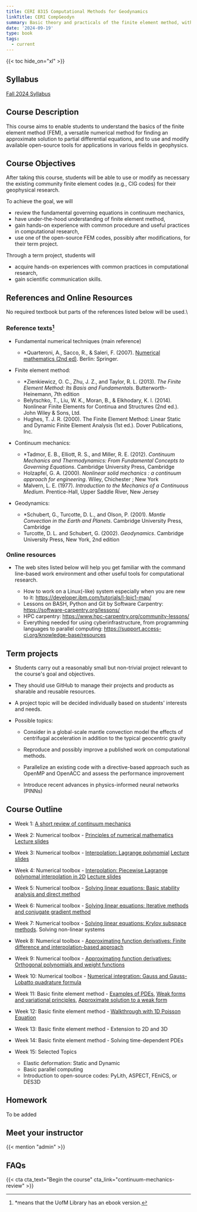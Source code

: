 ```yaml
---
title: CERI 8315 Computational Methods for Geodynamics
linkTitle: CERI CompGeodyn
summary: Basic theory and practicals of the finite element method, with applications for modeling geodynamic processes.
date: '2024-09-19'
type: book
tags:
  - current
---
```


<!-- {{< figure src="featured.jpg" >}} -->

{{< toc hide_on="xl" >}}

## Syllabus

[Fall 2024 Syllabus](/uploads/compgeodyn/CERI73158315_ComputationalMethods_Syllabus.pdf)

## Course Description

This course aims to enable students to understand the basics of the finite element method (FEM), a versatile numerical method for finding an approximate solution to partial differential equations, and to use and modify available open-source tools for applications in various fields in geophysics.

## Course Objectives

After taking this course, students will be able to use or modify as necessary the existing community finite element codes (e.g., CIG codes) for their geophysical research.

To achieve the goal, we will

- review the fundamental governing equations in continuum mechanics,
- have under-the-hood understanding of finite element method,
- gain hands-on experience with common procedure and useful practices in computational research,
- use one of the open-source FEM codes, possibly after modifications, for their term project.

Through a term project, students will

- acquire hands-on experiences with common practices in computational research,
- gain scientific communication skills.

## References and Online Resources

No required textbook but parts of the references listed below will be
used.\

### Reference texts[^1]

[^1]: *means that the UofM Library has an ebook version.

- Fundamental numerical techniques (main reference)

  - *Quarteroni, A., Sacco, R., & Saleri, F. (2007). [Numerical mathematics (2nd ed)](https://link-springer-com.ezproxy.memphis.edu/book/10.1007/b98885). Berlin: Springer.

- Finite element method:
  - *Zienkiewicz, O. C., Zhu, J. Z., and Taylor, R. L. (2013). *The Finite Element Method: Its Basis
and Fundamentals*. Butterworth-Heinemann, 7th edition
  - Belytschko, T., Liu, W. K., Moran, B., & Elkhodary, K. I. (2014). Nonlinear Finite Elements for Continua and Structures (2nd ed.). John Wiley & Sons, Ltd.
  - Hughes, T. J. R. (2000). The Finite Element Method: Linear Static and Dynamic Finite Element Analysis (1st ed.). Dover Publications, Inc.

- Continuum mechanics:

  - *Tadmor, E. B., Elliott, R. S., and Miller, R. E. (2012). *Continuum Mechanics and Thermodynamics: From Fundamental Concepts to Governing Equations*. Cambridge University Press,
Cambridge
  - Holzapfel, G. A. (2000). *Nonlinear solid mechanics : a continuum approach for engineering*.
Wiley, Chichester ; New York
  - Malvern, L. E. (1977). *Introduction to the Mechanics of a Continuous Medium*. Prentice-Hall,
Upper Saddle River, New Jersey

- Geodynamics:

  - *Schubert, G., Turcotte, D. L., and Olson, P. (2001). *Mantle Convection in the Earth and
Planets*. Cambridge University Press, Cambridge
  - Turcotte, D. L. and Schubert, G. (2002). *Geodynamics*. Cambridge University Press, New
York, 2nd edition

### Online resources

- The web sites listed below will help you get familiar with 
the command line-based work environment and other useful tools 
for computational research.

  - How to work on a Linux(-like) system especially when you are new to it: <https://developer.ibm.com/tutorials/l-lpic1-map/>
  - Lessons on BASH, Python and Git by Software Carpentry: <https://software-carpentry.org/lessons/>
  - HPC carpentry: <https://www.hpc-carpentry.org/community-lessons/>
  - Everything needed for using cyberinfrastructure, from programming languages to parallel computing: <https://support.access-ci.org/knowledge-base/resources>

## Term projects

- Students carry out a reasonably small but non-trivial project
    relevant to the course's goal and objectives.

- They should use GitHub to manage their projects and products as
    sharable and reusable resources.

- A project topic will be decided individually based on students' interests and
    needs.

- Possible topics:

  - Consider in a global-scale mantle convection model the effects
      of centrifugal acceleration in addition to the typical
      geocentric gravity

  - Reproduce and possibly improve a published work on computational
      methods.

  - Parallelize an existing code with a directive-based approach
      such as OpenMP and OpenACC and assess the performance
      improvement

  - Introduce recent advances in physics-informed neural networks
      (PINNs)

## Course Outline

- Week 1: [A short review of continuum mechanics](/uploads/compgeodyn/ContinuumMechanicsReview.pdf)

- Week 2: Numerical toolbox - [Principles of numerical mathematics](https://github.com/echoi/compgeodyn/blob/master/Principles.ipynb) [Lecture slides](https://github.com/echoi/compgeodyn/blob/master/Principles.slides.html)

- Week 3: Numerical toolbox - [Interpolation: Lagrange polynomial](https://github.com/echoi/compgeodyn/blob/master/PiecewisePolynomialInterpolation.ipynb) [Lecture slides](https://github.com/echoi/compgeodyn/blob/master/PiecewisePolynomialInterpolation.slides.html)

- Week 4: Numerical toolbox - [Interpolation: Piecewise Lagrange polynomal interpolation in 2D](https://github.com/echoi/compgeodyn/blob/master/PiecewisePolynomialInterpolation.ipynb) [Lecture slides](https://github.com/echoi/compgeodyn/blob/master/PiecewisePolynomialInterpolation.slides.html)

- Week 5: Numerical toolbox - [Solving linear equations: Basic stability analysis and direct method](https://github.com/echoi/compgeodyn/blob/master/LinearSystemSolvers.ipynb)

- Week 6: Numerical toolbox - [Solving linear equations: Iterative methods and conjugate gradient method](https://github.com/echoi/compgeodyn/blob/master/LinearSystemSolvers.ipynb)

- Week 7: Numerical toolbox - [Solving linear equations: Krylov subspace methods](https://github.com/echoi/compgeodyn/blob/master/LinearSystemSolvers.ipynb). Solving non-linear systems

- Week 8: Numerical toolbox - [Approximating function derivatives: Finite difference and interpolation-based approach](https://github.com/echoi/compgeodyn/blob/master/ApproximatingFunctionDerivatives.ipynb)

- Week 9: Numerical toolbox - [Approximating function derivatives: Orthogonal polynomials and weight functions](https://github.com/echoi/compgeodyn/blob/master/ApproximatingFunctionDerivatives.ipynb)

- Week 10: Numerical toolbox - [Numerical integration: Gauss and Gauss-Lobatto quadrature formula](https://github.com/echoi/compgeodyn/blob/master/NumericalIntegration.ipynb)

- Week 11: Basic finite element method - [Examples of PDEs](https://github.com/echoi/compgeodyn/blob/master/Examples_of_PDES.ipynb), [Weak forms and variational principles](https://github.com/echoi/compgeodyn/blob/master/VariationalPrinciple_and_WeakForm.ipynb), [Approximate solution to a weak form](https://github.com/echoi/compgeodyn/blob/master/Approximate_Solution_to_WeakForm.ipynb)

- Week 12: Basic finite element method - [Walkthrough with 1D Poisson Equation](https://github.com/echoi/compgeodyn/blob/master/Solving_1D_Poisson_Equation_with_FEM.ipynb)

- Week 13: Basic finite element method - Extension to 2D and 3D

- Week 14: Basic finite element method - Solving time-dependent PDEs

- Week 15: Selected Topics
  - Elastic deformation: Static and Dynamic
  - Basic parallel computing
  - Introduction to open-source codes: PyLith, ASPECT, FEniCS, or DES3D

## Homework

To be added
<!-- - [Homework 1 on continuum kinematics](/uploads/compgeodyn/CERI8353_Geodynamics_homework1.pdf)
- [Homework 2 on continuum kinematics](/uploads/compgeodyn/CERI8353_Geodynamics_homework2.pdf)
- [Homework 3 on heat transfer](/uploads/compgeodyn/CERI8353_Geodynamics_homework3.pdf) -->

<!--
## Courses in this program

{{< list_children >}}
-->
## Meet your instructor

{{< mention "admin" >}}

## FAQs

<!-- {{< spoiler text="Are there prerequisites?" >}}
There are no prerequisites.
{{< /spoiler >}} -->

<!-- {{< spoiler text="How often do the courses run?" >}}
Designed for one 15-week semester, every otheryear. but Continuously, at your own pace.
{{< /spoiler >}} -->

{{< cta cta_text="Begin the course" cta_link="continuum-mechanics-review" >}}
